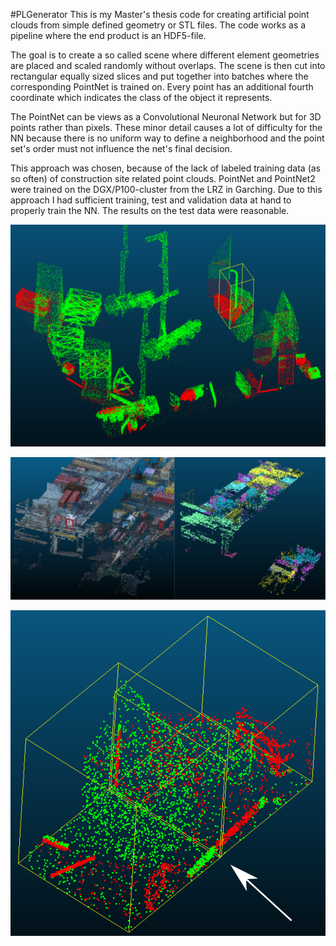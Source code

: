 #PLGenerator
This is my Master's thesis code for creating artificial point clouds from simple defined geometry or STL files.
The code works as a pipeline where the end product is an HDF5-file.

The goal is to create a so called scene where different element geometries are placed and scaled randomly without overlaps.
The scene is then cut into rectangular equally sized slices and put together into batches where the corresponding PointNet
is trained on. Every point has an additional fourth coordinate which indicates the class of the object it represents.

The PointNet can be views as a Convolutional Neuronal Network but for 3D points rather than pixels. These minor detail causes
a lot of difficulty for the NN because there is no uniform way to define a neighborhood and the point set's order must not influence
the net's final decision.

This approach was chosen, because of the lack of labeled training data (as so often) of construction site related point clouds.
PointNet and PointNet2 were trained on the DGX/P100-cluster from the LRZ in Garching. Due to this approach I had sufficient training,
test and validation data at hand to properly train the NN. The results on the test data were reasonable.

![Green: correctly classified points](https://github.com/CheesyB/PCLGenerator/blob/master/pics/11Classes.pdf-1.png)

![test case on realworld data](https://github.com/CheesyB/PCLGenerator/blob/master/pics/result_inference_with_origin.png-1.png)

![problem on too big items](https://github.com/CheesyB/PCLGenerator/blob/master/pics/Results_twoPartsNotRecognizingpdf.pdf-1.png)
